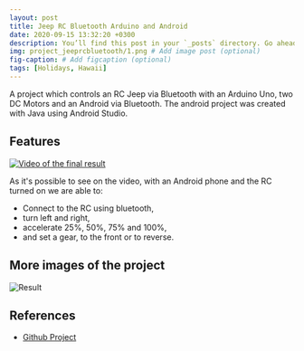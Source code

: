 ```yaml
---
layout: post
title: Jeep RC Bluetooth Arduino and Android
date: 2020-09-15 13:32:20 +0300
description: You’ll find this post in your `_posts` directory. Go ahead and edit it and re-build the site to see your changes. # Add post description (optional)
img: project_jeeprcbluetooth/1.png # Add image post (optional)
fig-caption: # Add figcaption (optional)
tags: [Holidays, Hawaii]
---
```


A project which controls an RC Jeep via Bluetooth with an Arduino Uno, two DC Motors and an Android via Bluetooth. The android project was created with Java using Android Studio.

## Features

[![Video of the final result](https://img.youtube.com/vi/57s6BJGj7tE/0.jpg)](https://www.youtube.com/watch?v=57s6BJGj7tE)

As it's possible to see on the video, with an Android phone and the RC turned on we are able to:
* Connect to the RC using bluetooth,
* turn left and right,
* accelerate 25%, 50%, 75% and 100%,
* and set a gear, to the front or to reverse.

## More images of the project

<img src="{{site.baseurl}}/assets/img/project_jeeprcbluetooth/2.png" alt="Result" class="post-images">

## References
* [Github Project](https://github.com/brunocoelho1997/NavalBattleGame)